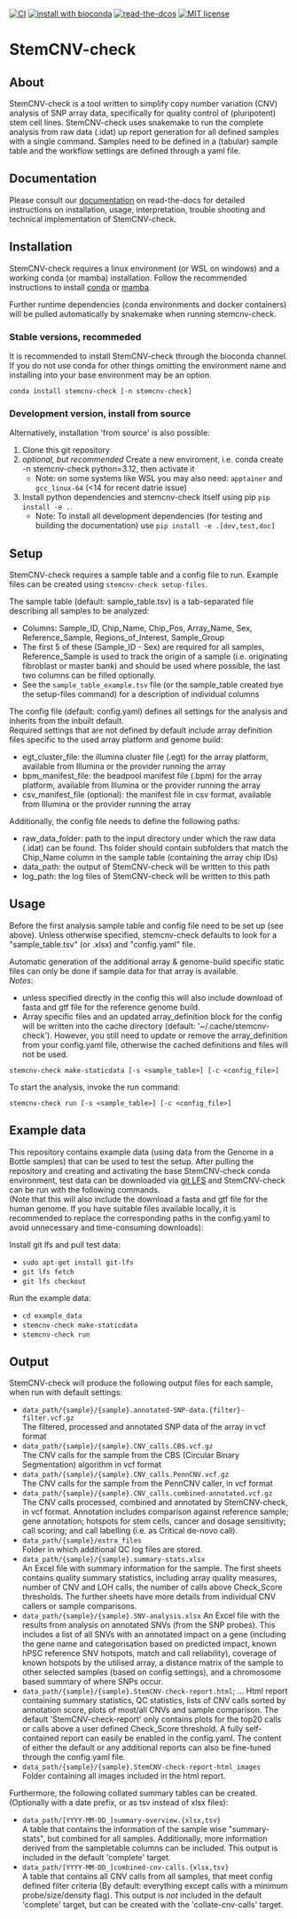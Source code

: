 [![CI](https://github.com/bihealth/StemCNV-check/actions/workflows/ci.yml/badge.svg)](https://github.com/bihealth/StemCNV-check/actions/workflows/ci.yml)
[![install with bioconda](https://img.shields.io/badge/install%20with-bioconda-brightgreen.svg?style=flat)](http://bioconda.github.io/recipes/stemcnv-check/README.html)
[![read-the-dcos](https://app.readthedocs.org/projects/stemcnv-check/badge/?version=latest)](https://stemcnv-check.readthedocs.io/)
[![MIT license](https://img.shields.io/badge/License-MIT-green.svg)](https://opensource.org/licenses/MIT)

# StemCNV-check

## About

StemCNV-check is a tool written to simplify copy number variation (CNV) analysis of SNP array data, specifically for quality control of (pluripotent) stem cell lines. 
StemCNV-check uses snakemake to run the complete analysis from raw data (.idat) up report generation for all defined samples with a single command. Samples need to be defined in a (tabular) sample table and the workflow settings are defined through a yaml file.

## Documentation

Please consult our [documentation](https://stemcnv-check.readthedocs.io/) on read-the-docs for detailed instructions on
installation, usage, interpretation, trouble shooting and technical implementation of StemCNV-check.

## Installation

StemCNV-check requires a linux environment (or WSL on windows) and a working conda (or mamba) installation. 
Follow the recommended instructions to install [conda](https://docs.conda.io/projects/conda/en/latest/user-guide/install/index.html) or [mamba](https://mamba.readthedocs.io/en/latest/installation/mamba-installation.html).

Further runtime dependencies (conda environments and docker containers) will be pulled automatically by 
snakemake when running stemcnv-check.


### Stable versions, recommeded

It is recommended to install StemCNV-check through the bioconda channel. If you do not use conda for other things 
omitting the environment name and installing into your base environment may be an option.

`conda install stemcnv-check [-n stemcnv-check]`


### Development version, install from source

Alternatively, installation 'from source' is also possible:

1. Clone this git repository
2. *optional, but recommended* Create a new enviroment, i.e. conda create -n stemcnv-check python=3.12, then activate it
   - Note: on some systems like WSL you may also need: `apptainer` and `gcc_linux-64` (<14 for recent datrie issue)
3. Install python dependencies and stemcnv-check itself using pip `pip install -e .`.
   - Note: To install all development dependencies (for testing and building the documentation) use `pip install -e .[dev,test,doc]` 

## Setup

StemCNV-check requires a sample table and a config file to run. Example files can be created using `stemcnv-check setup-files`.

The sample table (default: sample_table.tsv) is a tab-separated file describing all samples to be analyzed:
- Columns: Sample_ID, Chip_Name, Chip_Pos, Array_Name, Sex, Reference_Sample, Regions_of_Interest, Sample_Group
- The first 5 of these (Sample_ID - Sex) are required for all samples, Reference_Sample is used to track the origin of a 
  sample (i.e. originating fibroblast or master bank) and should be used where possible, the last two columns can be filled optionally.
- See the `sample_table_example.tsv` file (or the sample_table created bye the setup-files command) for a description of individual columns

The config file (default: config.yaml) defines all settings for the analysis and inherits from the inbuilt default.  
Required settings that are not defined by default include array definition files specific to the used array platform and genome build:
- egt_cluster_file: the illumina cluster file (.egt) for the array platform, available from Illumina or the provider running the array 
- bpm_manifest_file: the beadpool manifest file (.bpm) for the array platform, available from Illumina or the provider running the array
- csv_manifest_file (optional): the manifest file in csv format, available from Illumina or the provider running the array

Additionally, the config file needs to define the following paths:
- raw_data_folder: path to the input directory under which the raw data (.idat) can be found. Ths folder should contain subfolders that match the Chip_Name column in the sample table (containing the array chip IDs)
- data_path: the output of StemCNV-check will be written to this path
- log_path: the log files of StemCNV-check will be written to this path


## Usage

Before the first analysis sample table and config file need to be set up (see above). 
Unless otherwise specified, stemcnv-check defaults to look for a "sample_table.tsv" (or .xlsx) and "config.yaml" file.  

Automatic generation of the additional array & genome-build specific static files can only be done if sample data for 
that array is available.  
*Notes*:  

- unless specified directly in the config this will also include download of fasta and gtf file for the reference genome build.
- Array specific files and an updated array_definition block for the config will be written into the cache directory 
  (default: '~/.cache/stemcnv-check'). However, you still need to update or remove the array_definition from your 
  config.yaml file, otherwise the cached definitions and files will not be used.

`stemcnv-check make-staticdata [-s <sample_table>] [-c <config_file>]`

To start the analysis, invoke the run command:

`stemcnv-check run [-s <sample_table>] [-c <config_file>]`


## Example data

This repository contains example data (using data from the Genome in a Bottle samples) that can be used to test the setup.
After pulling the repository and creating and activating the base StemCNV-check conda environment, test data can be downloaded via [git LFS](https://git-lfs.com/) and StemCNV-check can be run with the following commands.  
(Note that this will also include the download a fasta and gtf file for the human genome. If you have suitable files available locally, 
it is recommended to replace the corresponding paths in the config.yaml to avoid unnecessary and time-consuming downloads):

Install git lfs and pull test data:
- `sudo apt-get install git-lfs`
- `git lfs fetch`
- `git lfs checkout`

Run the example data:
- `cd example_data`
- `stemcnv-check make-staticdata` 
- `stemcnv-check run`

## Output

StemCNV-check will produce the following output files for each sample, when run with default settings:
- `data_path/{sample}/{sample}.annotated-SNP-data.{filter}-filter.vcf.gz`  
  The filtered, processed and annotated SNP data of the array in vcf format
- `data_path/{sample}/{sample}.CNV_calls.CBS.vcf.gz`  
  The CNV calls for the sample from the CBS (Circular Binary Segmentation) algorithm in vcf format
- `data_path/{sample}/{sample}.CNV_calls.PennCNV.vcf.gz`  
  The CNV calls for the sample from the PennCNV caller, in vcf format
- `data_path/{sample}/{sample}.CNV_calls.combined-annotated.vcf.gz`  
  The CNV calls processed, combined and annotated by StemCNV-check, in vcf format. 
  Annotation includes comparison against reference sample; gene annotation; hotspots for stem cells, cancer and dosage 
  sensitivity; call scoring; and call labelling (i.e. as Critical de-novo call).
- `data_path/{sample}/extra_files`  
  Folder in which additional QC log files are stored.
- `data_path/{sample}/{sample}.summary-stats.xlsx`  
  An Excel file with summary information for the sample. The first sheets contains quality summary statistics, including 
  array quality measures, number of CNV and LOH calls, the number of calls above Check_Score thresholds. The further 
  sheets have more details from individual CNV callers or sample comparisons.
- `data_path/{sample}/{sample}.SNV-analysis.xlsx` 
  An Excel file with the results from analysis on annotated SNVs (from the SNP probes). This includes a list of all SNVs 
  with an annotated impact on a gene (including the gene name and categorisation based on predicted impact, known hPSC 
  reference SNV hotspots, match and call reliability), coverage of known hotspots by the utilised array, a distance 
  matrix of the sample to other selected samples (based on config settings), and a chromosome based summary of where SNPs occur.
- `data_path/{sample}/{sample}.StemCNV-check-report.html`; ... 
  Html report containing summary statistics, QC statistics, lists of CNV calls sorted by annotation score, 
  plots of most/all CNVs and sample comparison. The default 'StemCNV-check-report' only contains plots for the top20 
  calls or calls above a user defined Check_Score threshold. A fully self-contained report can easily be enabled in the config.yaml. 
  The content of either the default or any additional reports can also be fine-tuned through the config.yaml file.
- `data_path/{sample}/{sample}.StemCNV-check-report-html_images`  
  Folder containing all images included in the html report. 

Furthermore, the following collated summary tables can be created. 
(Optionally with a date prefix, or as tsv instead of xlsx files):
- `data_path/[YYYY-MM-DD_]summary-overview.{xlsx,tsv}`  
  A table that contains the information of the sample wise "summary-stats", but combined for all samples.
  Additionally, more information derived from the sampletable columns can be included. This output is 
  included in the default 'complete' target.
- `data_path/[YYYY-MM-DD_]combined-cnv-calls.{xlsx,tsv}`  
  A table that contains all CNV calls from all samples, that meet config defined filter criteria (By default: 
  everything except calls with a minimum probe/size/density flag). This output is *not* included in the default 
  'complete' target, but can be created with the 'collate-cnv-calls' target.
